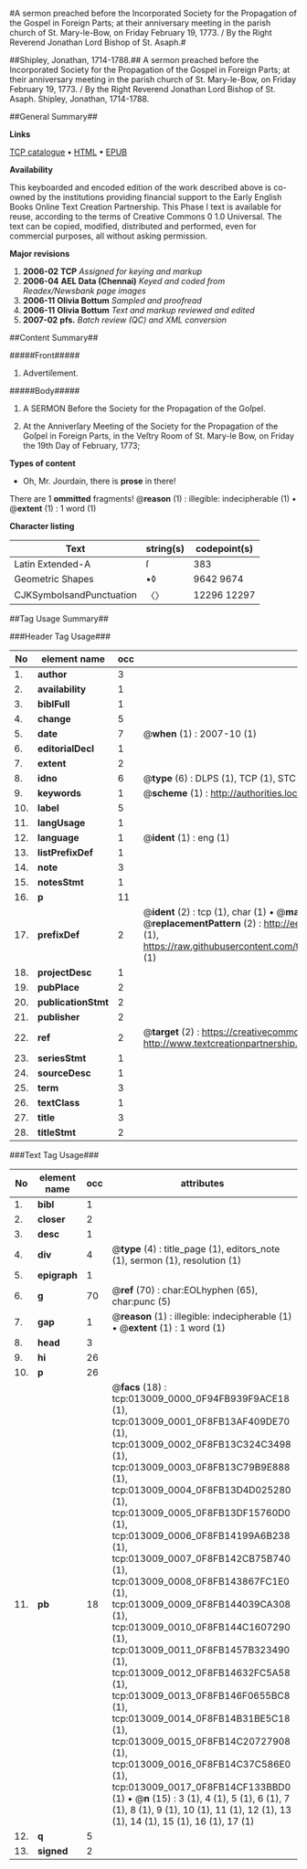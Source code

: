 #A sermon preached before the Incorporated Society for the Propagation of the Gospel in Foreign Parts; at their anniversary meeting in the parish church of St. Mary-le-Bow, on Friday February 19, 1773. / By the Right Reverend Jonathan Lord Bishop of St. Asaph.#

##Shipley, Jonathan, 1714-1788.##
A sermon preached before the Incorporated Society for the Propagation of the Gospel in Foreign Parts; at their anniversary meeting in the parish church of St. Mary-le-Bow, on Friday February 19, 1773. / By the Right Reverend Jonathan Lord Bishop of St. Asaph.
Shipley, Jonathan, 1714-1788.

##General Summary##

**Links**

[TCP catalogue](http://www.ota.ox.ac.uk/tcp/)  • 
[HTML](http://tei.it.ox.ac.uk/tcp/Texts-HTML/free/N10/N10244.html)  • 
[EPUB](http://tei.it.ox.ac.uk/tcp/Texts-EPUB/free/N10/N10244.epub)

**Availability**

This keyboarded and encoded edition of the
	       work described above is co-owned by the institutions
	       providing financial support to the Early English Books
	       Online Text Creation Partnership. This Phase I text is
	       available for reuse, according to the terms of Creative
	       Commons 0 1.0 Universal. The text can be copied,
	       modified, distributed and performed, even for
	       commercial purposes, all without asking permission.

**Major revisions**

1. __2006-02__ __TCP__ *Assigned for keying and markup*
1. __2006-04__ __AEL Data (Chennai)__ *Keyed and coded from Readex/Newsbank page images*
1. __2006-11__ __Olivia Bottum__ *Sampled and proofread*
1. __2006-11__ __Olivia Bottum__ *Text and markup reviewed and edited*
1. __2007-02__ __pfs.__ *Batch review (QC) and XML conversion*

##Content Summary##

#####Front#####

1. Advertiſement.

#####Body#####

1. A SERMON Before the Society for the Propagation of the Goſpel.

1. At the Anniverſary Meeting of the Society for the Propagation of the Goſpel in Foreign Parts, in the Veſtry Room of St. Mary-le Bow, on Friday the 19th Day of February, 1773;

**Types of content**

  * Oh, Mr. Jourdain, there is **prose** in there!

There are 1 **ommitted** fragments! 
 @__reason__ (1) : illegible: indecipherable (1)  •  @__extent__ (1) : 1 word (1)

**Character listing**


|Text|string(s)|codepoint(s)|
|---|---|---|
|Latin Extended-A|ſ|383|
|Geometric Shapes|▪◊|9642 9674|
|CJKSymbolsandPunctuation|〈〉|12296 12297|

##Tag Usage Summary##

###Header Tag Usage###

|No|element name|occ|attributes|
|---|---|---|---|
|1.|__author__|3||
|2.|__availability__|1||
|3.|__biblFull__|1||
|4.|__change__|5||
|5.|__date__|7| @__when__ (1) : 2007-10 (1)|
|6.|__editorialDecl__|1||
|7.|__extent__|2||
|8.|__idno__|6| @__type__ (6) : DLPS (1), TCP (1), STC (1), NOTIS (1), IMAGE-SET (1), EVANS-CITATION (1)|
|9.|__keywords__|1| @__scheme__ (1) : http://authorities.loc.gov/ (1)|
|10.|__label__|5||
|11.|__langUsage__|1||
|12.|__language__|1| @__ident__ (1) : eng (1)|
|13.|__listPrefixDef__|1||
|14.|__note__|3||
|15.|__notesStmt__|1||
|16.|__p__|11||
|17.|__prefixDef__|2| @__ident__ (2) : tcp (1), char (1)  •  @__matchPattern__ (2) : ([0-9\-]+):([0-9IVX]+) (1), (.+) (1)  •  @__replacementPattern__ (2) : http://eebo.chadwyck.com/downloadtiff?vid=$1&page=$2 (1), https://raw.githubusercontent.com/textcreationpartnership/Texts/master/tcpchars.xml#$1 (1)|
|18.|__projectDesc__|1||
|19.|__pubPlace__|2||
|20.|__publicationStmt__|2||
|21.|__publisher__|2||
|22.|__ref__|2| @__target__ (2) : https://creativecommons.org/publicdomain/zero/1.0/ (1), http://www.textcreationpartnership.org/docs/. (1)|
|23.|__seriesStmt__|1||
|24.|__sourceDesc__|1||
|25.|__term__|3||
|26.|__textClass__|1||
|27.|__title__|3||
|28.|__titleStmt__|2||


###Text Tag Usage###

|No|element name|occ|attributes|
|---|---|---|---|
|1.|__bibl__|1||
|2.|__closer__|2||
|3.|__desc__|1||
|4.|__div__|4| @__type__ (4) : title_page (1), editors_note (1), sermon (1), resolution (1)|
|5.|__epigraph__|1||
|6.|__g__|70| @__ref__ (70) : char:EOLhyphen (65), char:punc (5)|
|7.|__gap__|1| @__reason__ (1) : illegible: indecipherable (1)  •  @__extent__ (1) : 1 word (1)|
|8.|__head__|3||
|9.|__hi__|26||
|10.|__p__|26||
|11.|__pb__|18| @__facs__ (18) : tcp:013009_0000_0F94FB939F9ACE18 (1), tcp:013009_0001_0F8FB13AF409DE70 (1), tcp:013009_0002_0F8FB13C324C3498 (1), tcp:013009_0003_0F8FB13C79B9E888 (1), tcp:013009_0004_0F8FB13D4D025280 (1), tcp:013009_0005_0F8FB13DF15760D0 (1), tcp:013009_0006_0F8FB14199A6B238 (1), tcp:013009_0007_0F8FB142CB75B740 (1), tcp:013009_0008_0F8FB143867FC1E0 (1), tcp:013009_0009_0F8FB144039CA308 (1), tcp:013009_0010_0F8FB144C1607290 (1), tcp:013009_0011_0F8FB1457B323490 (1), tcp:013009_0012_0F8FB14632FC5A58 (1), tcp:013009_0013_0F8FB146F0655BC8 (1), tcp:013009_0014_0F8FB14B31BE5C18 (1), tcp:013009_0015_0F8FB14C20727908 (1), tcp:013009_0016_0F8FB14C37C586E0 (1), tcp:013009_0017_0F8FB14CF133BBD0 (1)  •  @__n__ (15) : 3 (1), 4 (1), 5 (1), 6 (1), 7 (1), 8 (1), 9 (1), 10 (1), 11 (1), 12 (1), 13 (1), 14 (1), 15 (1), 16 (1), 17 (1)|
|12.|__q__|5||
|13.|__signed__|2||
